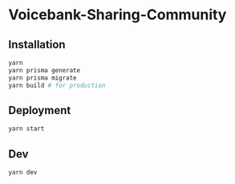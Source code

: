 # Voicebank-Sharing-Community

## Installation

```bash
yarn
yarn prisma generate
yarn prisma migrate
yarn build # for production
```

## Deployment

```bash
yarn start
```

## Dev

```bash
yarn dev
```
